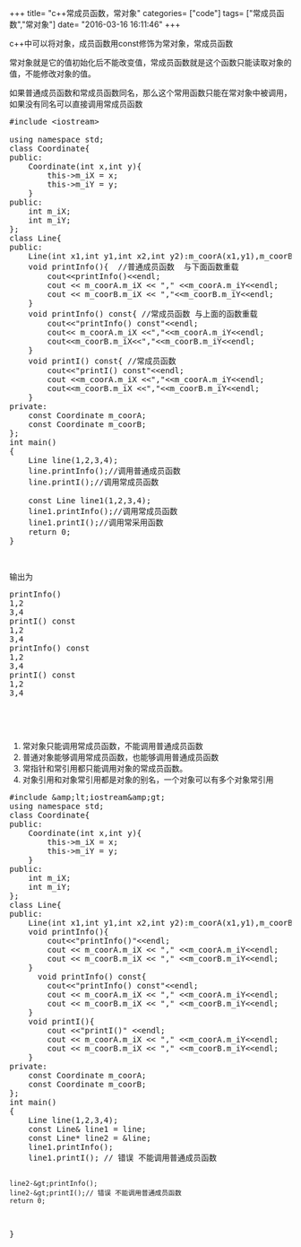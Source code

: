 +++
title= "c++常成员函数，常对象"
categories= ["code"]
tags= ["常成员函数","常对象"]
date= "2016-03-16 16:11:46"
+++

c++中可以将对象，成员函数用const修饰为常对象，常成员函数

常对象就是它的值初始化后不能改变值，常成员函数就是这个函数只能读取对象的值，不能修改对象的值。

如果普通成员函数和常成员函数同名，那么这个常用函数只能在常对象中被调用，如果没有同名可以直接调用常成员函数
<pre class="brush:cpp">#include &lt;iostream&gt;

using namespace std;
class Coordinate{
public:
    Coordinate(int x,int y){
        this-&gt;m_iX = x;
        this-&gt;m_iY = y;
    }
public:
    int m_iX;
    int m_iY;
};
class Line{
public:
    Line(int x1,int y1,int x2,int y2):m_coorA(x1,y1),m_coorB(x2,y2){};
    void printInfo(){  //普通成员函数  与下面函数重载
        cout&lt;&lt;printInfo()&lt;&lt;endl;
        cout &lt;&lt; m_coorA.m_iX &lt;&lt; &quot;,&quot; &lt;&lt;m_coorA.m_iY&lt;&lt;endl;
        cout &lt;&lt; m_coorB.m_iX &lt;&lt; &quot;,&quot;&lt;&lt;m_coorB.m_iY&lt;&lt;endl;
    } 
    void printInfo() const{ //常成员函数 与上面的函数重载
        cout&lt;&lt;&quot;printInfo() const&quot;&lt;&lt;endl;
        cout&lt;&lt; m_coorA.m_iX &lt;&lt;&quot;,&quot;&lt;&lt;m_coorA.m_iY&lt;&lt;endl;
        cout&lt;&lt;m_coorB.m_iX&lt;&lt;&quot;,&quot;&lt;&lt;m_coorB.m_iY&lt;&lt;endl;
    }
    void printI() const{ //常成员函数  
        cout&lt;&lt;&quot;printI() const&quot;&lt;&lt;endl;
        cout &lt;&lt;m_coorA.m_iX &lt;&lt;&quot;,&quot;&lt;&lt;m_coorA.m_iY&lt;&lt;endl;
        cout&lt;&lt;m_coorB.m_iX &lt;&lt;&quot;,&quot;&lt;&lt;m_coorB.m_iY&lt;&lt;endl;
    }
private:
    const Coordinate m_coorA;
    const Coordinate m_coorB;
};
int main()
{
    Line line(1,2,3,4);
    line.printInfo();//调用普通成员函数
    line.printI();//调用常成员函数

    const Line line1(1,2,3,4);
    line1.printInfo();//调用常成员函数
    line1.printI();//调用常采用函数
    return 0;
}</pre><p>&nbsp;</p>
输出为
<pre class="brush:other">printInfo()
1,2
3,4
printI() const
1,2
3,4
printInfo() const
1,2
3,4
printI() const
1,2
3,4</pre><p>&nbsp;</p>
​
<ol>
	<li>常对象只能调用常成员函数，不能调用普通成员函数</li>
	<li>普通对象能够调用常成员函数，也能够调用普通成员函数</li>
	<li>常指针和常引用都只能调用对象的常成员函数。</li>
	<li>对象引用和对象常引用都是对象的别名，一个对象可以有多个对象常引用</li>
</ol>
<pre class="brush:cpp">#include &amp;amp;lt;iostream&amp;amp;gt;
using namespace std;
class Coordinate{
public:
    Coordinate(int x,int y){
        this-&gt;m_iX = x;
        this-&gt;m_iY = y;
    }
public:
    int m_iX;
    int m_iY;
};
class Line{
public:
    Line(int x1,int y1,int x2,int y2):m_coorA(x1,y1),m_coorB(x2,y2){};
    void printInfo(){
        cout&lt;&lt;&quot;printInfo()&quot;&lt;&lt;endl;
        cout &lt;&lt; m_coorA.m_iX &lt;&lt; &quot;,&quot; &lt;&lt;m_coorA.m_iY&lt;&lt;endl;
        cout &lt;&lt; m_coorB.m_iX &lt;&lt; &quot;,&quot; &lt;&lt;m_coorB.m_iY&lt;&lt;endl;
    }
      void printInfo() const{
        cout&lt;&lt;&quot;printInfo() const&quot;&lt;&lt;endl;
        cout &lt;&lt; m_coorA.m_iX &lt;&lt; &quot;,&quot; &lt;&lt;m_coorA.m_iY&lt;&lt;endl;
        cout &lt;&lt; m_coorB.m_iX &lt;&lt; &quot;,&quot; &lt;&lt;m_coorB.m_iY&lt;&lt;endl;
    }
    void printI(){
        cout &lt;&lt;&quot;printI()&quot; &lt;&lt;endl;
        cout &lt;&lt; m_coorA.m_iX &lt;&lt; &quot;,&quot; &lt;&lt;m_coorA.m_iY&lt;&lt;endl;
        cout &lt;&lt; m_coorB.m_iX &lt;&lt; &quot;,&quot; &lt;&lt;m_coorB.m_iY&lt;&lt;endl;
    }
private:
    const Coordinate m_coorA;
    const Coordinate m_coorB;
};
int main()
{
    Line line(1,2,3,4);
    const Line&amp; line1 = line;
    const Line* line2 = &amp;line;
    line1.printInfo();
    line1.printI(); // 错误 不能调用普通成员函数

    line2-&gt;printInfo();
    line2-&gt;printI();// 错误 不能调用普通成员函数
    return 0;
}</pre><p>&nbsp;</p>
